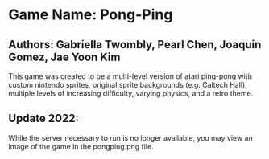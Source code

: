 # Game Name: Pong-Ping
## Authors: Gabriella Twombly, Pearl Chen, Joaquin Gomez, Jae Yoon Kim
This game was created to be a multi-level version of atari ping-pong with custom nintendo sprites, original sprite backgrounds (e.g. Caltech Hall), multiple levels of increasing difficulty, varying physics, and a retro theme. 

## Update 2022:
While the server necessary to run is no longer available, you may view an image of the game in the pongping.png file.
